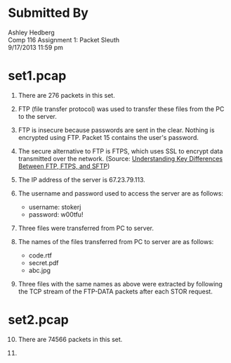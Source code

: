 Submitted By
============
Ashley Hedberg  
Comp 116 Assignment 1: Packet Sleuth  
9/17/2013 11:59 pm

set1.pcap
=========
1. There are 276 packets in this set.

2. FTP (file transfer protocol) was used to transfer these files from the PC to
   the server.

3. FTP is insecure because passwords are sent in the clear. Nothing is
   encrypted using FTP. Packet 15 contains the user's password.

4. The secure alternative to FTP is FTPS, which uses SSL to encrypt data
   transmitted over the network. (Source: [Understanding Key Differences
   Between FTP, FTPS, and SFTP](http://www.jscape.com/blog/bid/75602/Understanding-Key-Differences-Between-FTP-FTPS-and-SFTP))

5. The IP address of the server is 67.23.79.113.

6. The username and password used to access the server are as follows:
    * username: stokerj
    * password: w00tfu!

7. Three files were transferred from PC to server.

8. The names of the files transferred from PC to server are as follows:
    * code.rtf
    * secret.pdf
    * abc.jpg

9. Three files with the same names as above were extracted by following the
   TCP stream of the FTP-DATA packets after each STOR request.



set2.pcap
=========
10. There are 74566 packets in this set.

11. 
